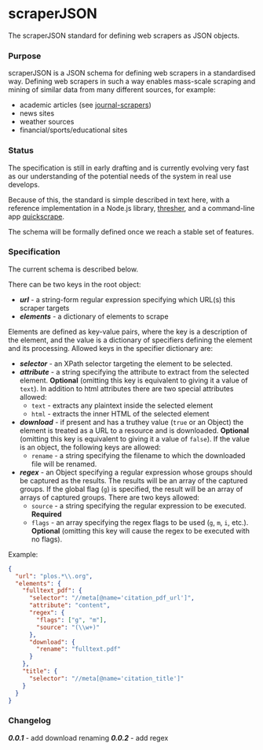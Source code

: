 scraperJSON
===========

The scraperJSON standard for defining web scrapers as JSON objects.

### Purpose

scraperJSON is a JSON schema for defining web scrapers in a standardised way. Defining web scrapers in such a way enables mass-scale scraping and mining of similar data from many different sources, for example:

- academic articles (see [journal-scrapers](https://github.com/ContentMine/journal-scrapers))
- news sites
- weather sources
- financial/sports/educational sites

### Status

The specification is still in early drafting and is currently evolving very fast as our understanding of the potential needs of the system in real use develops.

Because of this, the standard is simple described in text here, with a reference implementation in a Node.js library, [thresher](https://github.com/ContentMine/thresher), and a command-line app [quickscrape](https://github.com/ContentMine/quickscrape).

The schema will be formally defined once we reach a stable set of features.

### Specification

The current schema is described below.

There can be two keys in the root object:

- ***url*** - a string-form regular expression specifying which URL(s) this scraper targets
- ***elements*** - a dictionary of elements to scrape

Elements are defined as key-value pairs, where the key is a description of the element, and the value is a dictionary of specifiers defining the element and its processing. Allowed keys in the specifier dictionary are:

- ***selector*** - an XPath selector targeting the element to be selected.
- ***attribute*** - a string specifying the attribute to extract from the selected element. **Optional** (omitting this key is equivalent to giving it a value of `text`). In addition to html attributes there are two special attributes allowed:
    - `text` - extracts any plaintext inside the selected element
    - `html` - extracts the inner HTML of the selected element
- ***download*** - if present and has a truthey value (`true` or an Object) the element is treated as a URL to a resource and is downloaded. **Optional** (omitting this key is equivalent to giving it a value of `false`). If the value is an object, the following keys are allowed:
    - `rename` - a string specifying the filename to which the downloaded file will be renamed.
- ***regex*** - an Object specifying a regular expression whose groups should be captured as the results. The results will be an array of the captured groups. If the global flag (`g`) is specified, the result will be an array of arrays of captured groups. There are two keys allowed:
    - `source` - a string specifying the regular expression to be executed. **Required**
    - `flags` - an array specifying the regex flags to be used (`g`, `m`, `i`, etc.). **Optional** (omitting this key will cause the regex to be executed with no flags).

Example:
```json
{
  "url": "plos.*\\.org",
  "elements": {
    "fulltext_pdf": {
      "selector": "//meta[@name='citation_pdf_url']",
      "attribute": "content",
      "regex": {
        "flags": ["g", "m"],
        "source": "(\\w+)"
      },
      "download": {
        "rename": "fulltext.pdf"
      }
    },
    "title": {
      "selector": "//meta[@name='citation_title']"
    }
  }
}
```

### Changelog

***0.0.1*** - add download renaming
***0.0.2*** - add regex
